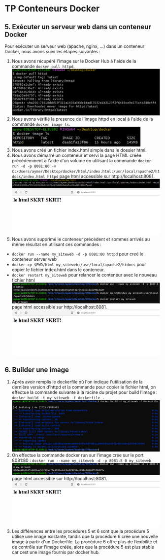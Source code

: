 TP Conteneurs Docker
====================

5\. Exécuter un serveur web dans un conteneur Docker
----------------------------------------------------

Pour exécuter un serveur web (apache, nginx, ...) dans un conteneur Docker, nous avons suivi les étapes suivantes :

1.  Nous avons récupéré l'image sur le Docker Hub à l'aide de la commande `docker pull httpd`.
![Screenshot](ScreenShots/screenShotBash5A.png)
2.  Nous avons vérifié la presence de l'image httpd en local à l'aide de la commande `docker image ls`.
![Screenshot](ScreenShots/screenShotBash5B.png)
3.  Nous avons créé un fichier index.html simple dans le dossier html.
4.  Nous avons démarré un conteneur et servi la page HTML créée précédemment à l'aide d'un volume en utilisant la commande `docker run -d -p 8081:80 -v C:/Users/aymer/Desktop/docker/html/index.html:/usr/local/apache2/htdocs/index.html httpd` page html accessible sur http://localhost:8081.
![Screenshot](ScreenShots/screenShotBash5D.png)
![Screenshot](ScreenShots/screenShotBash5DD.png)
5.  Nous avons supprimé le conteneur précédent et sommes arrivés au même résultat en utilisant ces commandes :
- `docker run --name my_siteweb -d -p 8081:80 httpd` pour creé le conteneur server web
- `docker cp $PWD/html my_siteweb:/usr/local/apache2/htdocs` pour copier le fichier index.html dans le conteneur.
- `docker restart my_siteweb` pour relancer le conteneur avec le nouveau fichier html
![Screenshot](ScreenShots/screenShotBash5E.png)
page html accessible sur http://localhost:8081.
![Screenshot](ScreenShots/screenShotBash5DD.png)

6\. Builder une image
----------------------------------------------------
1. Après avoir remplis le dockerfile où l'on indique l'utilisation de la dernière version d'httpd et la commande pour copier le fichier html, on effectue la commande suivante à la racine du projet pour build l'image : `docker build -t my_siteweb -f dockerfile .`
![Screenshot](ScreenShots/screenShotBash6A.png)
2. On effectue la commande docker run sur l'image crée sur le port 8081:80 : `docker run --name my_siteweb -d -p 8081:8
0 my_siteweb`
![Screenshot](ScreenShots/screenShotBash6B.png)
page html accessible sur http://localhost:8081.
![Screenshot](ScreenShots/screenShotBash5DD.png)
3. Les différences entre les procédures 5 et 6 sont que la procédure 5 utilise une image existante, tandis que la procédure 6 crée une nouvelle image à partir d'un Dockerfile. La procédure 6 offre plus de flexibilité et de contrôle sur l'image créée, alors que la procédure 5 est plus stable car cest une image fournis par docker hub.
